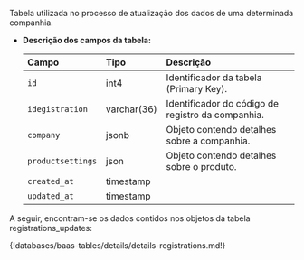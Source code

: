 Tabela utilizada no processo de atualização dos dados de uma determinada companhia.

- **Descrição dos campos da tabela:**

  | Campo             | Tipo        | Descrição                                         |
  | :---------------- | :---------- | :------------------------------------------------ |
  | `id`              | int4        | Identificador da tabela (Primary Key).            |
  | `idegistration`   | varchar(36) | Identificador do código de registro da companhia. |
  | `company`         | jsonb       | Objeto contendo detalhes sobre a companhia.       |
  | `productsettings` | json        | Objeto contendo detalhes sobre o produto.         |
  | `created_at`      | timestamp   |                                                   |
  | `updated_at`      | timestamp   |                                                   |

A seguir, encontram-se os dados contidos nos objetos da tabela registrations_updates:

{!databases/baas-tables/details/details-registrations.md!}